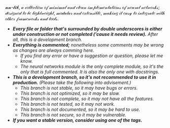 𝓷𝓷-𝓵𝓲𝓫, 𝒶 𝒸𝑜𝓁𝓁𝑒𝒸𝓉𝒾𝑜𝓃 𝑜𝒻 𝓂𝒾𝓃𝒾𝓂𝒶𝓁 𝒶𝓃𝒹 𝒸𝓁𝑒𝒶𝓃 𝒾𝓂𝓅𝓁𝑒𝓂𝑒𝓃𝓉𝒶𝓉𝒾𝑜𝓃𝓈 𝑜𝒻 𝓃𝑒𝓊𝓇𝒶𝓁 𝓃𝑒𝓉𝓌𝑜𝓇𝓀𝓈; 𝒹𝑒𝓈𝒾𝑔𝓃𝑒𝒹 𝓉𝑜 𝒷𝑒 𝓁𝒾𝑔𝒽𝓉𝓌𝑒𝒾𝑔𝒽𝓉, 𝓂𝑜𝒹𝓊𝓁𝒶𝓇 𝒶𝓃𝒹 𝑒𝓍𝓉𝑒𝓃𝓈𝒾𝒷𝓁𝑒, 𝓂𝒶𝓀𝒾𝓃𝑔 𝒾𝓉 𝑒𝒶𝓈𝓎 𝓉𝑜 𝒾𝓃𝓉𝑒𝑔𝓇𝒶𝓉𝑒 𝓌𝒾𝓉𝒽 𝑜𝓉𝒽𝑒𝓇 𝒻𝓇𝒶𝓂𝑒𝓌𝑜𝓇𝓀𝓈 𝒶𝓃𝒹 𝓉𝑜𝑜𝓁𝓈.
 - ****Every file or folder that's surrounded by double underscores is either under construction or not completed ('cause it needs review).*** After all, this is a development branch.*
 - ****Everything is commented;*** nonetheless some comments may be wrong as changes are always comming here.*
    - *If you find any error or have a suggestion or question, please let me know.*
    - *The neural networks module is the only complete module, so it's the only that is full commented. It is also the only one with docstrings.*
- ****This is a development branch, so it's not recommended to use it in production.*** (Please take the following into advisement.)*
    - *This branch is not stable, so it may have bugs or errors.*
    - *This branch is not optimized, so it may be slow.*
    - *This branch is not complete, so it may not have all the features.*
    - *This branch is not tested, so it may not work.*
    - *This branch is not documented, so it may be hard to use.*
    - *This branch is not secure, so it may be vulnerable.*
- ***If you want a stable version, consider using one of the tags.***